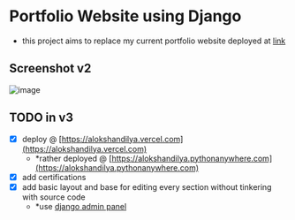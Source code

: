 # Portfolio Website using Django

- this project aims to replace my current portfolio website deployed at [link](https://alokshandilya.vercel.app)

## Screenshot v2

![image](https://github.com/user-attachments/assets/c61d59ec-d604-446c-b377-328385bfbce7)

## TODO in v3

- [x] deploy @ [https://alokshandilya.vercel.com](https://alokshandilya.vercel.com)
  - *rather deployed @ [https://alokshandilya.pythonanywhere.com](https://alokshandilya.pythonanywhere.com)
- [x] add certifications
- [x] add basic layout and base for editing every section without tinkering with source code
  - *use [django admin panel](https://alokshandilya.pythonanywhere.com/admin)
